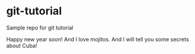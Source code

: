 # git-tutorial
Sample repo for git tutorial

Happy new year soon!
And I love mojitos.
And I will tell you some secrets about Cuba!